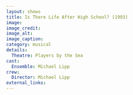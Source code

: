 ```yaml
---
layout: shows
title: Is There Life After High School? (1993)
image: 
image_credit: 
image_alt:
image_caption:
category: musical
details:
  Theatre: Players by the Sea
cast:
  Ensemble: Michael Lipp
crew:
  Director: Michael Lipp
external_links:
---
```

